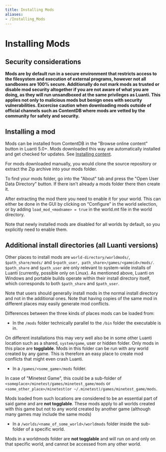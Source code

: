 ```yaml
---
title: Installing Mods
aliases:
- /Installing_Mods
---
```


# Installing Mods

Security considerations
-----------------------

**Mods are by default run in a secure environment that restricts access to the filesystem and execution of external programs, however not all sandboxes are 100% secure. Additionally do not mark mods as trusted or disable mod security altogether if you are not aware of what you are doing, as they will run unsandboxed at the same privileges as Luanti. This applies not only to malicious mods but benign ones with security vulnerabilities. Excercise caution when downloading mods outside of official channels such as ContentDB where mods are vetted by the community for safety and security.**

Installing a mod
----------------

Mods can be installed from ContentDB in the "Browse online content" button in Luanti 5.0+. Mods downloaded this way are automatically installed and get checked for updates. See [Installing content](https://content.minetest.net/help/installing/).

For mods downloaded manually, you would clone the source repository or extract the Zip archive into your mods folder.

To find your mods folder, go into the "About" tab and press the "Open User Data Directory" button. If there isn't already a mods folder there then create it.

After extracting the mod there you need to enable it for your world. This can either be done in the GUI by clicking on “Configure” in the world selection, or by adding `load_mod_<modname> = true` in the world.mt file in the world directory.

Note that newly installed mods are disabled for all worlds by default, so you explicitly need to enable them.

Additional install directories (all Luanti versions)
----------------------------------------------------

Other places to install mods are `world-directory/worldmods/`, `$path_share/mods/` and `$<path_user, path_share>/games/<gameid>/mods/`. `$path_share` and `$path_user` are only relevant to system-wide installs of Luanti (currently, possible only on Linux). As mentioned above, Luanti on Windows and portable builds operate within their install directory itself, which corresponds to both `$path_share` and `$path_user`.

Note that users should generally install mods in the normal install directory and not in the additional ones. Note that having copies of the same mod in different places may easily generate mod conflicts.

  
Differences between the three kinds of places mods can be loaded from:

*   In the `/mods` folder technically parallel to the `/bin` folder the executable is in.

On different installations this may very well also be in some other Luanti location such as a shared, `system/game`, user or hidden folder. Only mods in this place are **togglable**. Mods in this folder can be run with any world created by any game. This is therefore an easy place to create mod conflicts that might even crash Luanti.

*   In a `/games/<some_game>/mods` folder.

In case of "Minetest Game", this could be a sub-folder of `<someplace>/minetest/games/minetest_game/mods` or `<some_other_place>/minetest(or ~/.minetest)/games/minetest_game/mods`.

Mods loaded from such locations are considered to be an essential part of said game and are **not togglable**. These mods apply to all worlds created with this game but not to any world created by another game (although many games may include the same mods)

*   In a `/worlds/<name_of_some_world>/worldmods` folder inside the sub-folder of a specific world.

Mods in a worldmods folder are **not togglable** and will run on and only on that specific world, and cannot be accessed from any other world.